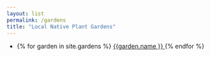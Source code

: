 ```yaml
---
layout: list                                                            
permalink: /gardens
title: "Local Native Plant Gardens"
---
```


<ul>
    <li>
{% for garden in site.gardens %}
    <a href="{{garden.url | prepend: site.baseurl }}"> {{garden.name }} </a>
{% endfor %}
    </li>
</ul>
